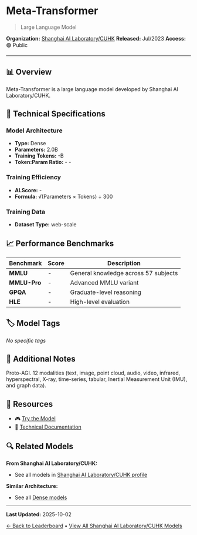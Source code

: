 # Meta-Transformer

> Large Language Model

**Organization:** [Shanghai AI Laboratory/CUHK](../../labs/shanghai-ai-laboratorycuhk.md)
**Released:** Jul/2023
**Access:** 🟢 Public

---

## 📊 Overview

Meta-Transformer is a large language model developed by Shanghai AI Laboratory/CUHK.

## 🔧 Technical Specifications

### Model Architecture
- **Type:** Dense
- **Parameters:** 2.0B
- **Training Tokens:** -B
- **Token:Param Ratio:** - -

### Training Efficiency
- **ALScore:** -
- **Formula:** √(Parameters × Tokens) ÷ 300

### Training Data
- **Dataset Type:** web-scale

## 📈 Performance Benchmarks

| Benchmark | Score | Description |
|-----------|-------|-------------|
| **MMLU** | - | General knowledge across 57 subjects |
| **MMLU-Pro** | - | Advanced MMLU variant |
| **GPQA** | - | Graduate-level reasoning |
| **HLE** | - | High-level evaluation |

## 🏷️ Model Tags

_No specific tags_

## 📝 Additional Notes

Proto-AGI. 12 modalities (text, image, point cloud, audio, video, infrared, hyperspectral, X-ray, time-series, tabular, Inertial Measurement Unit (IMU), and graph data).

## 🔗 Resources

- 🎮 [Try the Model](https://github.com/invictus717/MetaTransformer)
- 📄 [Technical Documentation](https://arxiv.org/abs/2307.10802)

## 🔍 Related Models

**From Shanghai AI Laboratory/CUHK:**
- See all models in [Shanghai AI Laboratory/CUHK profile](../../labs/shanghai-ai-laboratorycuhk.md)

**Similar Architecture:**
- See all [Dense models](../../architectures/dense.md)

---

**Last Updated:** 2025-10-02

[← Back to Leaderboard](../../README.md) • [View All Shanghai AI Laboratory/CUHK Models](../../labs/shanghai-ai-laboratorycuhk.md)
